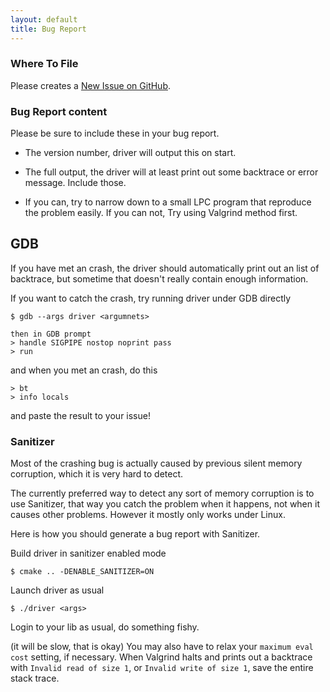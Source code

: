 ```yaml
---
layout: default
title: Bug Report
---
```


### Where To File

Please creates a [New Issue on GitHub](https://github.com/fluffos/fluffos/issues?direction=desc&milestone=none&sort=popularity&state=open).

### Bug Report content

Please be sure to include these in your bug report.

- The version number, driver will output this on start.

- The full output, the driver will at least print out some backtrace or error message. Include those.

- If you can, try to narrow down to a small LPC program that reproduce the
  problem easily. If you can not, Try using Valgrind method first.

## GDB

If you have met an crash, the driver should automatically print out an list of backtrace, but sometime that doesn't really contain enough information.

If you want to catch the crash, try running driver under GDB directly

```shell
$ gdb --args driver <argumnets>

then in GDB prompt
> handle SIGPIPE nostop noprint pass
> run
```

and when you met an crash, do this

```shell
> bt
> info locals
```

and paste the result to your issue!

### Sanitizer

Most of the crashing bug is actually caused by previous silent memory corruption, which it is very hard to detect.

The currently preferred way to detect any sort of memory corruption is to use Sanitizer, that way you catch the
 problem when it happens, not when it causes other problems. However it mostly only works under Linux.

Here is how you should generate a bug report with Sanitizer.

Build driver in sanitizer enabled mode

```shell
$ cmake .. -DENABLE_SANITIZER=ON
```
Launch driver as usual

```shell
$ ./driver <args>
```

Login to your lib as usual, do something fishy.

(it will be slow, that is okay) You may also have to relax your `maximum eval cost` setting, if necessary. When
 Valgrind halts and prints out a backtrace with `Invalid read of size 1`, or `Invalid write of size 1`, save the entire stack trace.
